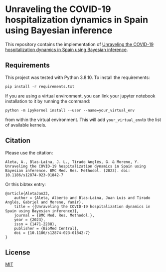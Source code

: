 # Unraveling the COVID-19 hospitalization dynamics in Spain using Bayesian inference

This repository contains the implementation of [Unraveling the COVID-19 hospitalization dynamics in Spain using Bayesian inference](https://doi.org/10.1186/s12874-023-01842-7).

## Requirements

This project was tested with Python 3.8.10. To install the requirements:

```setup
pip install -r requirements.txt
```

If you are using a virtual environment, you can link your jupyter notebook installation to it by running the command:

```jupyter
python -m ipykernel install --user --name=your_virtual_env
```

from within the virtual environment. This will add `your_virtual_env`to the list of available kernels.

## Citation

Please use the citation:
```
Aleta, A., Blas-Laína, J. L., Tirado Anglés, G. & Moreno, Y. Unraveling the COVID-19 hospitalization dynamics in Spain using Bayesian inference. BMC Med. Res. Methodol. (2023). doi: 10.1186/s12874-023-01842-7
```

Or this bibtex entry:
```
@article{AletaJan23,
	author = {Aleta, Alberto and Blas-Laína, Juan Luis and Tirado Anglés, Gabriel and Moreno, Yamir},
	title = {{Unraveling the COVID-19 hospitalization dynamics in Spain using Bayesian inference}},
	journal = {BMC Med. Res. Methodol.},
	year = {2023},
	issn = {1471-2288},
	publisher = {BioMed Central},
	doi = {10.1186/s12874-023-01842-7}
}
```

## License

[MIT](./LICENSE)
